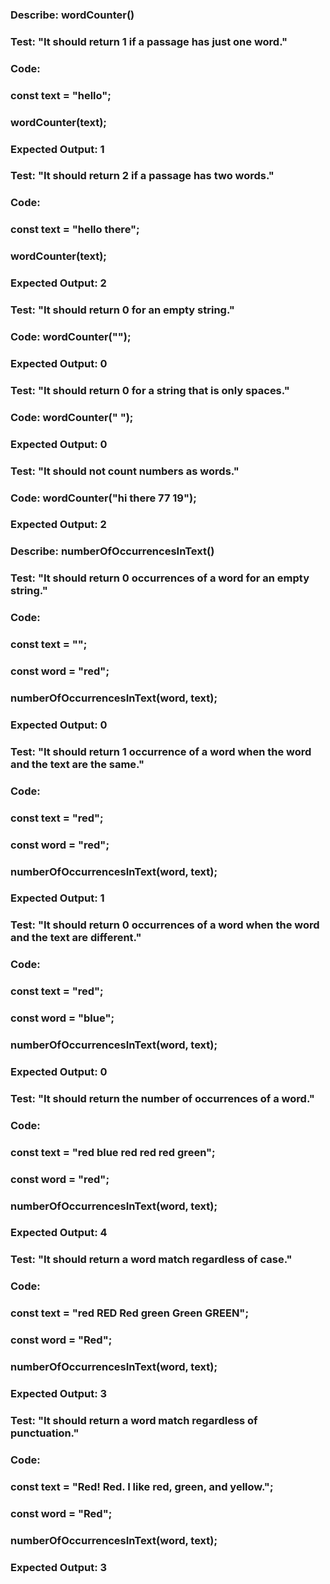 ### Describe: wordCounter()

### Test: "It should return 1 if a passage has just one word."
### Code:
### const text = "hello";
### wordCounter(text);
### Expected Output: 1

### Test: "It should return 2 if a passage has two words."
### Code:
### const text = "hello there";
### wordCounter(text);
### Expected Output: 2

### Test: "It should return 0 for an empty string."
### Code: wordCounter("");
### Expected Output: 0

### Test: "It should return 0 for a string that is only spaces."
### Code: wordCounter("            ");
### Expected Output: 0

### Test: "It should not count numbers as words."
### Code: wordCounter("hi there 77 19");
### Expected Output: 2

### Describe: numberOfOccurrencesInText()

### Test: "It should return 0 occurrences of a word for an empty string."
### Code:
### const text = "";
### const word = "red";
### numberOfOccurrencesInText(word, text);
### Expected Output: 0

### Test: "It should return 1 occurrence of a word when the word and the text are the same."
### Code:
### const text = "red";
### const word = "red";
### numberOfOccurrencesInText(word, text);
### Expected Output: 1

### Test: "It should return 0 occurrences of a word when the word and the text are different."
### Code:
### const text = "red";
### const word = "blue";
### numberOfOccurrencesInText(word, text);
### Expected Output: 0

### Test: "It should return the number of occurrences of a word."
### Code:
### const text = "red blue red red red green";
### const word = "red";
### numberOfOccurrencesInText(word, text);
### Expected Output: 4

### Test: "It should return a word match regardless of case."
### Code:
### const text = "red RED Red green Green GREEN";
### const word = "Red";
### numberOfOccurrencesInText(word, text);
### Expected Output: 3

### Test: "It should return a word match regardless of punctuation."
### Code:
### const text = "Red! Red. I like red, green, and yellow.";
### const word = "Red";
### numberOfOccurrencesInText(word, text);
### Expected Output: 3